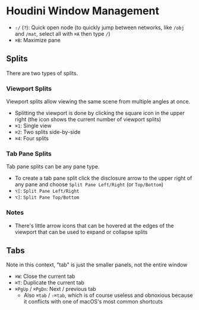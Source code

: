 # Houdini Window Management

- `⇧/` (`?`): Quick open node (to quickly jump between networks, like `/obj` and `/mat`, select all with `⌘A` then type `/`)
- `⌘B`: Maximize pane

## Splits

There are two types of splits.

### Viewport Splits

Viewport splits allow viewing the same scene from multiple angles at once.

- Splitting the viewport is done by clicking the square icon in the upper right (the icon shows the current number of viewport splits)
- `⌘1`: Single view
- `⌘2`: Two splits side-by-side
- `⌘4`: Four splits

### Tab Pane Splits

Tab pane splits can be any pane type.

- To create a tab pane split click the disclosure arrow to the upper right of any pane and choose `Split Pane Left/Right` (or `Top/Bottom`)
- `⌥[`: `Split Pane Left/Right`
- `⌥]`: `Split Pane Top/Bottom`

### Notes

- There's little arrow icons that can be hovered at the edges of the viewport that can be used to expand or collapse splits

## Tabs

Note in this context, "tab" is just the smaller panels, not the entire window

- `⌘W`: Close the current tab
- `⌘T`: Duplicate the current tab
- `⌘PgUp` / `⌘PgDn`: Next / previous tab
    - Also `⌘tab` / `⇧⌘tab`, which is of course useless and obnoxious because it conflicts with one of macOS's most common shortcuts
